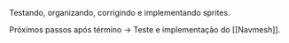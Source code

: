 Testando, organizando, corrigindo e implementando sprites.

Próximos passos após término -> Teste e implementação do [[Navmesh]].
